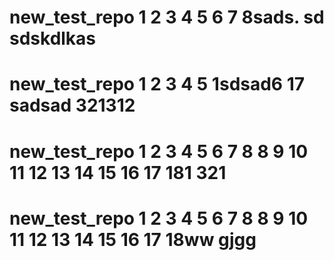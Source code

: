 
# new_test_repo 1 2 3 4 5 6 7 8sads. sd sdskdlkas
# new_test_repo 1 2 3 4 5  1sdsad6 17 sadsad 321312
# new_test_repo 1 2 3 4 5 6 7 8 8 9 10 11 12 13 14 15 16 17 181 321
# new_test_repo 1 2 3 4 5 6 7 8 8 9 10 11 12 13 14 15 16 17 18ww gjgg
